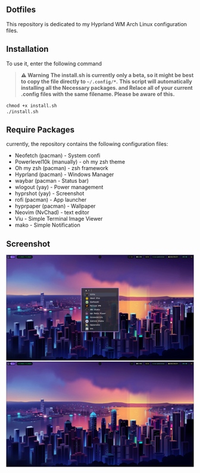 ## Dotfiles

This repository is dedicated to my Hyprland WM Arch Linux configuration files.

## Installation

To use it, enter the following command

> **⚠️ Warning**
> **The install.sh is currently only a beta, so it might be best to copy the file directly to `~/.config/*`.**
> **This script will automatically installing all the Necessary packages. and Relace all of your current .config files with the same filename. Please be aware of this.**

```shell
chmod +x install.sh
./install.sh
```

## Require Packages

currently, the repository contains the following configuration files:

- Neofetch (pacman) - System confi
- Powerlevel10k (manually) - oh my zsh theme
- Oh my zsh (pacman) - zsh framework
- Hyprland (pacman) - Windows Manager
- waybar (pacman - Status bar)
- wlogout (yay) - Power management
- hyprshot (yay) - Screenshot
- rofi (pacman) - App launcher
- hyprpaper (pacman) - Wallpaper
- Neovim (NvChad) - text editor
- Viu - Simple Terminal Image Viewer
- mako - Simple Notification

## Screenshot

![hyprland](./screenshots/1.png)
![hyprland-2](./screenshots/2.png)
